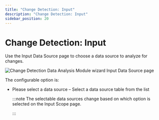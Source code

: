 ```yaml
---
title: "Change Detection: Input"
description: "Change Detection: Input"
sidebar_position: 20
---
```


# Change Detection: Input

Use the Input Data Source page to choose a data source to analyze for changes.

![Change Detection Data Analysis Module wizard Input Data Source page](/images/accessanalyzer/11.6/admin/analysis/changedetection/input.webp)

The configurable option is:

- Please select a data source – Select a data source table from the list

    :::note
    The selectable data sources change based on which option is selected on the Input
    Scope page.

    :::
